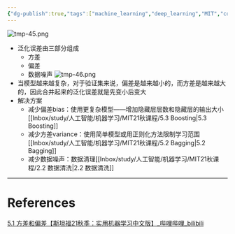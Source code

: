 ```yaml
---
{"dg-publish":true,"tags":["machine_learning","deep_learning","MIT","course"],"permalink":"/Inbox/study/人工智能/机器学习/MIT21秋课程/5.1 方差和偏差/","dgPassFrontmatter":true}
---
```




![tmp-45.png](/img/user/Assets/attachments/tmp/tmp-45.png)
- 泛化误差由三部分组成
	- 方差
	- 偏差
	- 数据噪声
![tmp-46.png](/img/user/Assets/attachments/tmp/tmp-46.png)
- 当模型越来越复杂，对于验证集来说，偏差是越来越小的，而方差是越来越大的，因此合并起来的泛化误差就是先变小后变大
- 解决方案
	- 减少偏差bias：使用更复杂模型——增加隐藏层层数和隐藏层的输出大小[[Inbox/study/人工智能/机器学习/MIT21秋课程/5.3 Boosting\|5.3 Boosting]]
	- 减少方差variance：使用简单模型或用正则化方法限制学习范围[[Inbox/study/人工智能/机器学习/MIT21秋课程/5.2 Bagging\|5.2 Bagging]]
	- 减少数据噪声：数据清理[[Inbox/study/人工智能/机器学习/MIT21秋课程/2.2 数据清洗\|2.2 数据清洗]]
---
# References
[5.1 方差和偏差【斯坦福21秋季：实用机器学习中文版】_哔哩哔哩_bilibili](https://www.bilibili.com/video/BV1H44y1v7Kf?spm_id_from=333.788.videopod.sections&vd_source=73a67190a2e14f51c71c0fa447f094aa)
